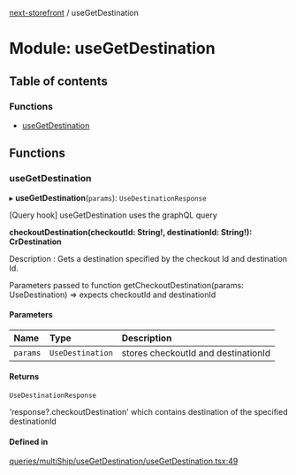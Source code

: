 [next-storefront](../README.md) / useGetDestination

# Module: useGetDestination

## Table of contents

### Functions

- [useGetDestination](useGetDestination.md#usecheckoutdestinationqueries)

## Functions

### useGetDestination

▸ **useGetDestination**(`params`): `UseDestinationResponse`

[Query hook] useGetDestination uses the graphQL query

<b>checkoutDestination(checkoutId: String!, destinationId: String!): CrDestination</b>

Description : Gets a destination specified by the checkout Id and destination Id.

Parameters passed to function getCheckoutDestination(params: UseDestination) => expects checkoutId and destinationId

#### Parameters

| Name     | Type             | Description                         |
| :------- | :--------------- | :---------------------------------- |
| `params` | `UseDestination` | stores checkoutId and destinationId |

#### Returns

`UseDestinationResponse`

'response?.checkoutDestination' which contains destination of the specified destinationId

#### Defined in

[queries/multiShip/useGetDestination/useGetDestination.tsx:49](https://github.com/KiboSoftware/nextjs-storefront/blob/561a164/hooks/queries/multiShip/useGetDestination/useGetDestination.tsx#L49)
